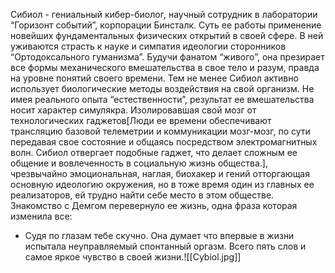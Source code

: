 Сибиол - гениальный кибер-биолог, научный сотрудник в лаборатории “Горизонт событий”, корпорации Бинсталк. Суть ее работы применение новейших фундаментальных физических открытий в своей сфере. В ней уживаются страсть к науке и симпатия идеологии сторонников “Ортодоксального гуманизма”.
Будучи фанатом “живого”, она презирает все формы механического вмешательства в свое тело и разум, правда на уровне понятий своего времени. Тем не менее Сибиол активно использует биологические методы воздействия на свой организм. Не имея реального опыта “естественности”, результат ее вмешательства носит характер симулякра. Изолировавшая свой мозг от технологических гаджетов[Люди ее времени обеспечивают трансляцию базовой телеметрии и коммуникации мозг-мозг, по сути передавая свое состояние и общаясь посредством электромагнитных волн.
Сибиол отвергает подобные гаджет, что делает сложным ее общение и вовлеченность в социальную жизнь общества.], чрезвычайно эмоциональная, наглая, биохакер и гений отторгающая основную идеологию окружения, но в тоже время один из главных ее реализаторов, ей трудно найти себе место в этом обществе.
Знакомство с Демгом перевернуло ее жизнь, одна фраза которая изменила все:
- Судя по глазам тебе скучно.
Она думает что впервые в жизни испытала неуправляемый спонтанный оргазм. Всего пять слов и самое яркое чувство в своей жизни.![[Cybiol.jpg]]